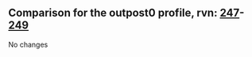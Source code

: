 ## Comparison for the outpost0 profile, rvn: [247](https://github.com/PRO100KatYT/FortniteProfileRevisions/tree/main/profiles/outpost0/247%20outpost0.json)-[249](https://github.com/PRO100KatYT/FortniteProfileRevisions/tree/main/profiles/outpost0/249%20outpost0.json)

No changes
